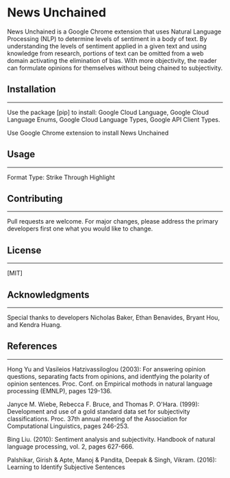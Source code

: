 # News Unchained

News Unchained is a Google Chrome extension that uses Natural Language Processing (NLP) to determine levels of sentiment in a body of text. By understanding the levels of sentiment applied in a given text and using knowledge from research, portions of text can be omitted from a web domain activating the elimination of bias. With more objectivity, the reader can formulate opinions for themselves without being chained to subjectivity.

## Installation
---
Use the package [pip] to install: Google Cloud Language,
                                  Google Cloud Language Enums,
                                  Google Cloud Language Types,
                                  Google API Client Types.
                                  
Use Google Chrome extension to install News Unchained

## Usage
---
Format Type: Strike Through
             Highlight
             
## Contributing
---
Pull requests are welcome. For major changes, please address the primary developers first one what you would like to change.

## License
---
[MIT]

## Acknowledgments
---
Special thanks to developers Nicholas Baker, Ethan Benavides, Bryant Hou, and Kendra Huang.

## References
---
Hong Yu and Vasileios Hatzivassiloglou (2003):
  For answering opinion questions, separating facts from opinions, and identfying the polarity of opinion sentences.
  Proc. Conf. on Empirical mothods in natural language processing (EMNLP), pages 129-136.

Janyce M. Wiebe, Rebecca F. Bruce, and Thomas P. O'Hara. (1999):
  Development and use of a gold standard data set for subjectivity classifications.
  Proc. 37th annual meeting of the Association for Computational Linguistics, pages 246-253.
  
Bing Liu. (2010):
  Sentiment analysis and subjectivity.
  Handbook of natural language processing, vol. 2, pages 627-666.
  
Palshikar, Girish & Apte, Manoj & Pandita, Deepak & Singh, Vikram. (2016):
  Learning to Identify Subjective Sentences
